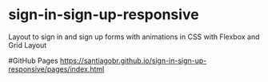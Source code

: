 # sign-in-sign-up-responsive
Layout to sign in and sign up forms with animations in CSS with Flexbox and Grid Layout

#GitHub Pages
https://santiagobr.github.io/sign-in-sign-up-responsive/pages/index.html
